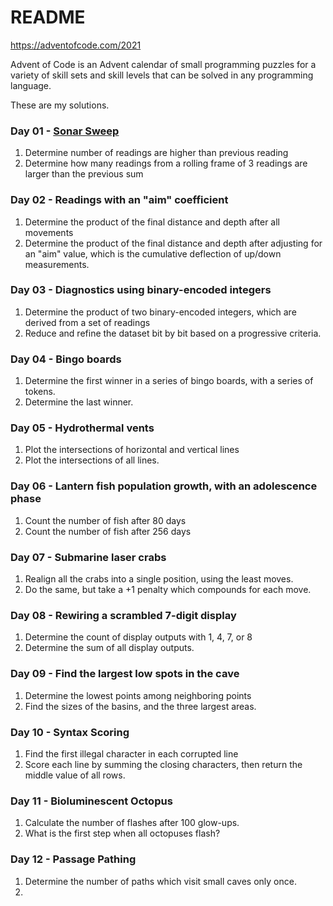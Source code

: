 # README #

https://adventofcode.com/2021

Advent of Code is an Advent calendar of small programming puzzles for a variety of skill sets and skill levels that can be solved in any programming language.

These are my solutions.

### Day 01 - [Sonar Sweep](https://adventofcode.com/2021/day/1) ###
1. Determine number of readings are higher than previous reading
2. Determine how many readings from a rolling frame of 3 readings are larger than the previous sum

### Day 02 - Readings with an "aim" coefficient ###
1. Determine the product of the final distance and depth after all movements
2. Determine the product of the final distance and depth after adjusting for an "aim" value, which is the cumulative deflection of up/down measurements.

### Day 03 - Diagnostics using binary-encoded integers ###
1. Determine the product of two binary-encoded integers, which are derived from a set of readings
2. Reduce and refine the dataset bit by bit based on a progressive criteria.

### Day 04  - Bingo boards ###
1. Determine the first winner in a series of bingo boards, with a series of tokens.
2. Determine the last winner.

### Day 05 - Hydrothermal vents ###
1. Plot the intersections of horizontal and vertical lines
2. Plot the intersections of all lines.

### Day 06 - Lantern fish population growth, with an adolescence phase ###
1. Count the number of fish after 80 days
2. Count the number of fish after 256 days

### Day 07 - Submarine laser crabs
1. Realign all the crabs into a single position, using the least moves.
2. Do the same, but take a +1 penalty which compounds for each move.

### Day 08 - Rewiring a scrambled 7-digit display
1. Determine the count of display outputs with 1, 4, 7, or 8
2. Determine the sum of all display outputs.

### Day 09 - Find the largest low spots in the cave
1. Determine the lowest points among neighboring points
2. Find the sizes of the basins, and the three largest areas.

### Day 10 - Syntax Scoring
1. Find the first illegal character in each corrupted line
2. Score each line by summing the closing characters, then return the middle value of all rows.

### Day 11 - Bioluminescent Octopus
1. Calculate the number of flashes after 100 glow-ups.
2. What is the first step when all octopuses flash?

### Day 12 - Passage Pathing
1. Determine the number of paths which visit small caves only once.
2. 
